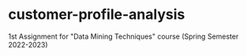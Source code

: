 # customer-profile-analysis
1st Assignment for "Data Mining Techniques" course (Spring Semester 2022-2023)
